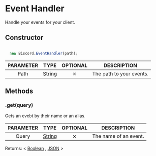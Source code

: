 # Event Handler

Handle your events for your client.

## Constructor

```javascript

  new Biscord.EventHandler(path);

```

| PARAMETER | TYPE | OPTIONAL | DESCRIPTION |
| :--: | :-----: | :-----: | ----------- |
| Path | [String](https://developer.mozilla.org/en-US/docs/Web/JavaScript/Reference/Global_Objects/String) | ⨯ | The path to your events. |

## Methods

### .get(query)
Gets an evebt by their name or an alias.

| PARAMETER | TYPE | OPTIONAL | DESCRIPTION |
| :---: | :-----: | :-----: | ----------- |
| Query | [String](https://developer.mozilla.org/en-US/docs/Web/JavaScript/Reference/Global_Objects/String) | ⨯ | The name of an event. |

Returns: < [Boolean](https://developer.mozilla.org/en-US/docs/Glossary/Boolean) , [JSON](https://developer.mozilla.org/en-US/docs/Web/JavaScript/Reference/Global_Objects/JSON) >